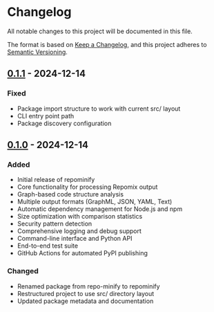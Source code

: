 # Changelog

All notable changes to this project will be documented in this file.

The format is based on [Keep a Changelog](https://keepachangelog.com/en/1.0.0/),
and this project adheres to [Semantic Versioning](https://semver.org/spec/v2.0.0.html).

## [0.1.1] - 2024-12-14

### Fixed
- Package import structure to work with current src/ layout
- CLI entry point path
- Package discovery configuration

## [0.1.0] - 2024-12-14

### Added
- Initial release of repominify
- Core functionality for processing Repomix output
- Graph-based code structure analysis
- Multiple output formats (GraphML, JSON, YAML, Text)
- Automatic dependency management for Node.js and npm
- Size optimization with comparison statistics
- Security pattern detection
- Comprehensive logging and debug support
- Command-line interface and Python API
- End-to-end test suite
- GitHub Actions for automated PyPI publishing

### Changed
- Renamed package from repo-minify to repominify
- Restructured project to use src/ directory layout
- Updated package metadata and documentation

[0.1.1]: https://github.com/mikewcasale/repominify/compare/v0.1.0...v0.1.1
[0.1.0]: https://github.com/mikewcasale/repominify/releases/tag/v0.1.0 